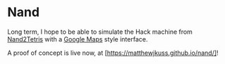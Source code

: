 # Nand

Long term, I hope to be able to simulate the Hack machine from [Nand2Tetris](https://www.nand2tetris.org/) with a [Google Maps](https://maps.google.com/) style interface.

A proof of concept is live now, at [https://matthewjkuss.github.io/nand/]!
